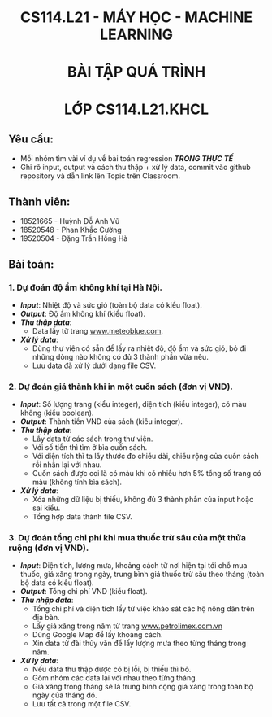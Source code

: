 <h1 align="center"><b>CS114.L21 - MÁY HỌC - MACHINE LEARNING</b></h1>
<h1 align="center"><b>BÀI TẬP QUÁ TRÌNH</b></h1>
<h1 align="center"><b>LỚP CS114.L21.KHCL</b></h1>

## **Yêu cầu:**
* Mỗi nhóm tìm vài ví dụ về bài toán regression ***TRONG THỰC TẾ***
* Ghi rõ input, output và cách thu thập + xử lý data, commit vào github repository và dẫn link lên Topic trên Classroom.

## **Thành viên:**
 * 18521665 - Huỳnh Đỗ Anh Vũ
 * 18520548 - Phan Khắc Cường
 * 19520504 - Đặng Trần Hồng Hà

## **Bài toán:**
### **1. Dự đoán độ ẩm không khí tại Hà Nội.**
* ***Input***: Nhiệt độ và sức gió (toàn bộ data có kiểu float).
* ***Output***: Độ ẩm không khí (kiểu float).
* ***Thu thập data***:
    * Data lấy từ trang www.meteoblue.com.
* ***Xử lý data***:
    * Dùng thư viện có sẵn để lấy ra nhiệt độ, độ ẩm và sức gió, bỏ đi những dòng nào không có đủ 3 thành phần vừa nêu.
    * Lưu data đã xử lý dưới dạng file CSV.

### **2. Dự đoán giá thành khi in một cuốn sách (đơn vị VND).**
* ***Input***: Số lượng trang (kiểu integer), diện tích (kiểu integer), có màu không (kiểu boolean).
* ***Output***: Thành tiền VND của sách (kiểu integer).
* ***Thu thập data***:
    * Lấy data từ các sách trong thư viện.
    * Với số tiền thì tìm ở bìa cuốn sách.
    * Với diện tích thì ta lấy thước đo chiều dài, chiều rộng của cuốn sách rồi nhân lại với nhau.
    * Cuốn sách được coi là có màu khi có nhiều hơn 5% tổng số trang có màu (không tính bìa sách).
* ***Xử lý data***:
    * Xóa những dữ liệu bị thiếu, không đủ 3 thành phần của input hoặc sai kiểu.
    * Tổng hợp data thành file CSV.

### 3. **Dự đoán tổng chi phí khi mua thuốc trừ sâu của một thửa ruộng (đơn vị VND).**
* ***Input***: Diện tích, lượng mưa, khoảng cách từ nơi hiện tại tới chỗ mua thuốc, giá xăng trong ngày, trung bình giá thuốc trừ sâu theo tháng (toàn bộ data có kiểu float).
* ***Output***: Tổng chi phí VND (kiểu float).
* ***Thu nhập data***:
    * Tổng chi phí và diện tích lấy từ việc khảo sát các hộ nông dân trên địa bàn.
    * Lấy giá xăng trong năm từ trang www.petrolimex.com.vn
    * Dùng Google Map để lấy khoảng cách.
    * Xin data từ đài thủy văn để lấy lượng mưa theo từng tháng trong năm.
* ***Xử lý data***:
    * Nếu data thu thập được có bị lỗi, bị thiếu thì bỏ.
    * Gôm nhóm các data lại với nhau theo từng tháng.
    * Giá xăng trong tháng sẽ là trung bình cộng giá xăng trong toàn bộ ngày của tháng đó.
    * Lưu tất cả trong một file CSV.


